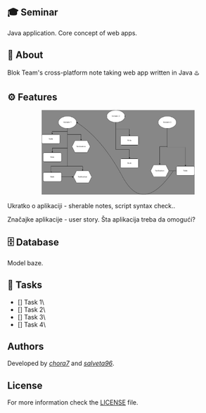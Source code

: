 ## 🎓 Seminar

Java application. Core concept of web apps.

## 📝 About

Blok Team's cross-platform note taking web app written in Java  ♨️

## ⚙️ Features

<div align="center">
  <img src="img/core_concept.jpeg" alt="user diagram" width="69%">
</div>

Ukratko o aplikaciji - sherable notes, script syntax check..

Značajke aplikacije - user story.
Šta aplikacija treba da omogući?

## 🗄️ Database

Model baze.

## 📌 Tasks

- [] Task 1\
- [] Task 2\
- [] Task 3\
- [] Task 4\

## Authors

Developed by [*chora7*](https://github.com/chora7) and [*salveta96*](https://github.com/salveta96).

## License

For more information check the [LICENSE](LICENSE) file.

